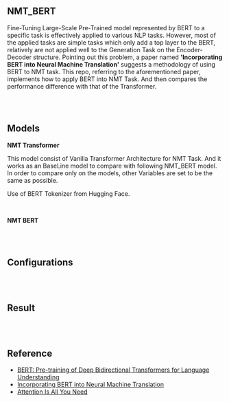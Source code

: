 ## NMT_BERT

Fine-Tuning Large-Scale Pre-Trained model represented by BERT to a specific task is effectively applied to various NLP tasks.
However, most of the applied tasks are simple tasks which only add a top layer to the BERT, relatively are not applied well to the Generation Task on the Encoder-Decoder structure. Pointing out this problem, a paper named **'Incorporating BERT into Neural Machine Translation'** suggests a methodology of using BERT to NMT task. This repo, referring to the aforementioned paper, implements how to apply BERT into NMT Task. And then compares the performance difference with that of the Transformer.

<br>
<br>

## Models
**NMT Transformer**

This model consist of Vanilla Transformer Architecture for NMT Task. And it works as an BaseLine model to compare with following NMT_BERT model.
In order to compare only on the models, other Variables are set to be the same as possible.

Use of BERT Tokenizer from Hugging Face.

<br>

**NMT BERT**


<br>
<br>

## Configurations

<br>
<br>

## Result

<br>
<br>

## Reference
* [BERT: Pre-training of Deep Bidirectional Transformers for Language Understanding](https://arxiv.org/abs/2002.06823)
* [Incorporating BERT into Neural Machine Translation](https://arxiv.org/abs/1810.04805)
* [Attention Is All You Need](https://arxiv.org/abs/1706.03762)
